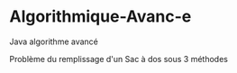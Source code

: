 # Algorithmique-Avanc-e
Java algorithme avancé

Problème du remplissage d'un Sac à dos sous 3 méthodes
